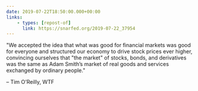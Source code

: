 ```yaml
---
date: 2019-07-22T18:50:00.000+00:00
links:
    - types: [repost-of]
      link: https://snarfed.org/2019-07-22_37954
---
```


"We accepted the idea that what was good for financial markets was good for everyone and structured our economy to drive stock prices ever higher, convincing ourselves that "the market" of stocks, bonds, and derivatives was the same as Adam Smith’s market of real goods and services exchanged by ordinary people."

– Tim O’Reilly, WTF
